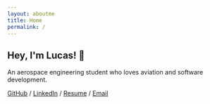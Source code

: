 ```yaml
---
layout: aboutme
title: Home
permalink: /
---
```

<div class="mt-2">
<h2> Hey, I'm Lucas! 👋 </h2>
<p class="lead">An aerospace engineering student who loves aviation and software development.</p>
<span class="text-muted"> <a target="_blank" href="https://github.com/iamlucassantos" class="SocialLink"> <u>GitHub</u></a> / <a target="_blank" href="https://www.linkedin.com/in/lucasvsantos/" ><u>LinkedIn</u></a> /  <a href="https://docs.google.com/viewer?url=https://github.com/iamlucassantos/my-cv/raw/main/cv.pdf" target="_blank" ><u>Resume</u></a> / <a target="_blank" href="mailto:lucas6eng@gmail.com" ><u>Email</u></a></span>
</div>
